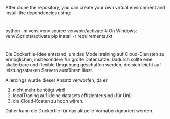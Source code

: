 After clone the repository, you can create your own virtual environment and install the dependencies using:

#
python -m venv venv
source venv/bin/activate    # On Windows: venv\Scripts\activate
pip install -r requirements.txt
#


Die Dockerfile-Idee entstand, um das Modelltraining auf Cloud-Diensten zu ermöglichen,
insbesondere für große Datensätze. Dadurch sollte eine skalierbare und 
flexible Umgebung geschaffen werden, die sich leicht auf leistungsstarken Servern ausführen lässt.

Allerdings wurde dieser Ansatz verworfen, da er 
1. nicht mehr benötigt wird 
2. localTraning auf kleine datasets effizienter sind (für Uni)
3. die Cloud-Kosten zu hoch wären. 

Daher kann die Dockerfile für das aktuelle Vorhaben ignoriert werden.